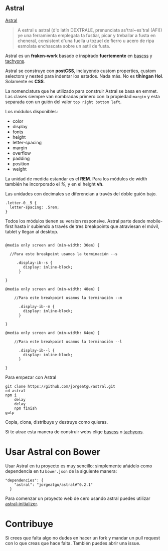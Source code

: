 ## Astral

[Astral](https://an.wikipedia.org/wiki/Estral)

<blockquote>
    A estral u astral (d'o latín DEXTRALE, prenunciata as'tɾal~es'tɾal (AFI)) ye una ferramienta emplegata ta fustiar, picar y treballar a fusta en cheneral, consistent d'una fuella u tozuel de fierro u acero de ripa esmolata enchascata sobre un astil de fusta.
</blockquote>

Astral es un **fraken-work** basado e inspirado **fuertemente** en [bascss](http://basscss.com) y [tachyons](http://tachyons.io).

Astral se construye con **postCSS**, incluyendo custom properties, custom selectors y nested para indentar los estados. Nada más. No es **tlhİngan Hol**. Solamente es **CSS**.

La nomenclatura que he utilizado para construir Astral se basa en emmet. Las clases siempre van nombradas primero con la propiedad ```margin``` y esta separada con un guión del valor ```top right bottom left```.

Los módulos disponibles:

- color
- display
- fonts
- height
- letter-spacing
- margin
- overflow
- padding
- position
- weight


La unidad de medida estandar es el **REM**. Para los módulos de width también he incorporado el *%*, y en el height **vh**.

Las unidades con decimales se diferencian a través del doble guión bajo.

```
.letter-0__5 {
  letter-spacing: .5rem;
}
```


Todos los módulos tienen su version responsive. Astral parte desde mobile-first hasta ir subiendo a través de tres breakpoints que atraviesan el móvil, tablet y llegan al desktop.

```

@media only screen and (min-width: 30em) {

  //Para este breakpoint usamos la terminación --s

     .display-ib--s {
        display: inline-block;
      }

}

@media only screen and (min-width: 48em) {

    //Para este breakpoint usamos la terminación --m

      .display-ib--m {
        display: inline-block;
      }

}

@media only screen and (min-width: 64em) {

    //Para este breakpoint usamos la terminación --l

      .display-ib--l {
        display: inline-block;
      }

}

```

Para empezar con Astral

```
git clone https://github.com/jorgeatgu/astral.git
cd astral
npm i
    delay
    delay
    npm finish
gulp
```

Copia, clona, distribuye y destruye como quieras.

Si te atrae esta manera de construir webs elige [bascss](http://basscss.com) o [tachyons](http://tachyons.io).

# Usar Astral con Bower

Usar Astral en tu proyecto es muy sencillo: simplemente añádelo como dependencia en tu `bower.json` de la siguiente manera:

```
"dependencies": {
    "astral": "jorgeatgu/astral#^0.2.1"
  }
```

Para comenzar un proyecto web de cero usando astral puedes utilizar [astral-initializer](https://github.com/eckelon/astral-initializer).

# Contribuye

Si crees que falta algo no dudes en hacer un fork y mandar un pull request con lo que creas que hace falta. También puedes abrir una issue.
